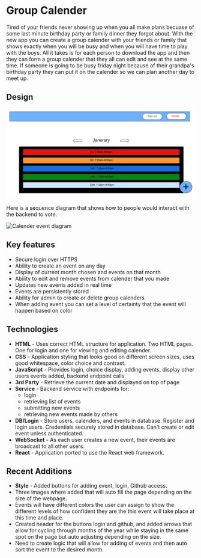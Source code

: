 # Group Calender
Tired of your friends never showing up when you all make plans becuase of some last minute birthday party or family dinner they forgot about. With the new app you can create a group calender with your friends or family that shows exactly when you will be busy and when you will have time to play with the boys. All it takes is for each person to download the app and then they can form a group calender that they all can edit and see at the same time. If someone is going to be busy friday night because of their grandpa's birthday party they can put it on the calender so we can plan another day to meet up. 

## Design

![Mock](GroupCalendar.png)

Here is a sequence diagram that shows how to people would interact with the backend to vote.

![Calender event diagram](CalenderServer.png)

## Key features
- Secure login over HTTPS
- Ability to create an event on any day
- Display of current month chosen and events on that month
- Ability to edit and remove events from calender that you made
- Updates new events added in real time
- Events are persistently stored
- Ability for admin to create or delete group calenders
- When adding event you can set a level of certainty that the event will happen based on color

## Technologies
- **HTML** - Uses correct HTML structure for application. Two HTML pages. One for login and one for viewing and editing calender.
- **CSS** - Application styling that looks good on different screen sizes, uses good whitespace, color choice and contrast.
- **JavaScript** - Provides login, choice display, adding events, display other users events added, backend endpoint calls.
- **3rd Party** - Retrieve the current date and displayed on top of page
- **Service** - Backend service with endpoints for:
  - login
  - retrieving list of events
  - submitting new events
  - retrieving new events made by others
- **DB/Login** - Store users, calenders, and events in database. Register and login users. Credentials securely stored in database. Can't create or edit event unless authenticated.
- **WebSocket** - As each user creates a new event, their events are broadcast to all other users.
- **React** - Application ported to use the React web framework.

## Recent Additions
- **Style** - Added buttons for adding event, login, Github access.
- Three images where added that will auto fill the page depending on the size of the webpage.
- Events will have different colors the user can assign to show the different levels of how confident they are the this event will take place at this time and place.
- Created header for the buttons login and github, and added arrows that allow for cycling through months of the year while staying in the same spot on the page but auto adjusting depending on the size.
- Need to create logic that will allow for adding of events and then auto sort the event to the desired month.
